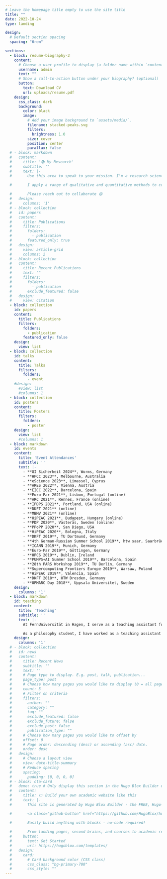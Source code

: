 ```yaml
---
# Leave the homepage title empty to use the site title
title: ""
date: 2022-10-24
type: landing

design:
  # Default section spacing
  spacing: "6rem"

sections:
  - block: resume-biography-3
    content:
      # Choose a user profile to display (a folder name within `content/authors/`)
      username: admin
      text: ""
      # Show a call-to-action button under your biography? (optional)
      button:
        text: Download CV
        url: uploads/resume.pdf
    design:
      css_class: dark
      background:
        color: black
        image:
          # Add your image background to `assets/media/`.
          filename: stacked-peaks.svg
          filters:
            brightness: 1.0
          size: cover
          position: center
          parallax: false
  # - block: markdown
  #   content:
  #     title: '📚 My Research'
  #     subtitle: ''
  #     text: |-
  #       Use this area to speak to your mission. I'm a research scientist in the Moonshot team at DeepMind. I blog about machine learning, deep learning, and moonshots.

  #       I apply a range of qualitative and quantitative methods to comprehensively investigate the role of science and technology in the economy.
        
  #       Please reach out to collaborate 😃
  #   design:
  #     columns: '1'
  # - block: collection
  #   id: papers
  #   content:
  #     title: Publications
  #     filters:
  #       folders:
  #         - publication
  #       featured_only: true
  #   design:
  #     view: article-grid
  #     columns: 2
  # - block: collection
  #   content:
  #     title: Recent Publications
  #     text: ""
  #     filters:
  #       folders:
  #         - publication
  #       exclude_featured: false
  #   design:
  #     view: citation
  - block: collection
    id: papers
    content:
      title: Publications
      filters:
        folders:
          - publication
        featured_only: false
    design:
      view: list
  - block: collection
    id: talks
    content:
      title: Talks
      filters:
        folders:
          - event
    #design:
      #view: list
      #columns: 1
  - block: collection
    id: posters
    content:
      title: Posters
      filters:
        folders:
          - poster
    design:
      view: list
      #columns: 1
  - block: markdown
    id: events
    content:
      title: 'Event Attendances'
      subtitle: ''
      text: |-
        - **GI Sicherheit 2024**, Worms, Germany
        - **HPCC 2023**, Melbourne, Australia
        - **eScience 2023**, Limassol, Cyprus
        - **ARES 2022**, Vienna, Austria
        - **EICC 2022**, Barcelona, Spain
        - **Euro-Par 2021**, Lisbon, Portugal (online)
        - **ARC 2021**, Rennes, France (online)
        - **IPDPS 2021**, Portland, USA (online)
        - **DKFT 2021** (online)
        - **MBMV 2021** (online)
        - **HiPEAC 2021**, Budapest, Hungary (online)
        - **PDP 2020**, Västerås, Sweden (online)
        - **PPoPP 2020**, San Diego, USA
        - **HiPEAC 2020**, Bologna, Italy
        - **DKFT 2019**, TU Dortmund, Germany
        - **4th German-Russian Summer School 2019**, htw saar, Saarbrücken, Germany
        - **ICANN 2019**, Munich, Germany
        - **Euro-Par 2019**, Göttingen, Germany
        - **HPCS 2019**, Dublin, Ireland
        - **PUMPS+AI Summer School 2019**, Barcelona, Spain
        - **28th PARS Workshop 2019**, TU Berlin, Germany
        - **Supercomputing Frontiers Europe 2019**, Warsaw, Poland
        - **HiPEAC 2019**, Valencia, Spain
        - **DKFT 2018**, HTW Dresden, Germany
        - **UPMARC Day 2018**, Uppsala Universitet, Sweden
    design:
      columns: '1'
  - block: markdown
    id: teaching
    content:
      title: 'Teaching'
      subtitle: ''
      text: |-
        At FernUniversität in Hagen, I serve as a teaching assistant for courses on parallel computing, simulation, and computer engineering. Moreover, I take part in supervising bachelor and master theses on topics related to parallel computing.

        As a philosophy student, I have worked as a teaching assistant for introductory courses on logic at Universität Hamburg and at Eberhard Karls Universität Tübingen.
    design:
      columns: '1'
  # - block: collection
  #   id: news
  #   content:
  #     title: Recent News
  #     subtitle: ''
  #     text: ''
  #     # Page type to display. E.g. post, talk, publication...
  #     page_type: post
  #     # Choose how many pages you would like to display (0 = all pages)
  #     count: 5
  #     # Filter on criteria
  #     filters:
  #       author: ""
  #       category: ""
  #       tag: ""
  #       exclude_featured: false
  #       exclude_future: false
  #       exclude_past: false
  #       publication_type: ""
  #     # Choose how many pages you would like to offset by
  #     offset: 0
  #     # Page order: descending (desc) or ascending (asc) date.
  #     order: desc
  #   design:
  #     # Choose a layout view
  #     view: date-title-summary
  #     # Reduce spacing
  #     spacing:
  #       padding: [0, 0, 0, 0]
  # - block: cta-card
  #   demo: true # Only display this section in the Hugo Blox Builder demo site
  #   content:
  #     title: 👉 Build your own academic website like this
  #     text: |-
  #       This site is generated by Hugo Blox Builder - the FREE, Hugo-based open source website builder trusted by 250,000+ academics like you.

  #       <a class="github-button" href="https://github.com/HugoBlox/hugo-blox-builder" data-color-scheme="no-preference: light; light: light; dark: dark;" data-icon="octicon-star" data-size="large" data-show-count="true" aria-label="Star HugoBlox/hugo-blox-builder on GitHub">Star</a>

  #       Easily build anything with blocks - no-code required!
        
  #       From landing pages, second brains, and courses to academic resumés, conferences, and tech blogs.
  #     button:
  #       text: Get Started
  #       url: https://hugoblox.com/templates/
  #   design:
  #     card:
  #       # Card background color (CSS class)
  #       css_class: "bg-primary-700"
  #       css_style: ""
---
```


